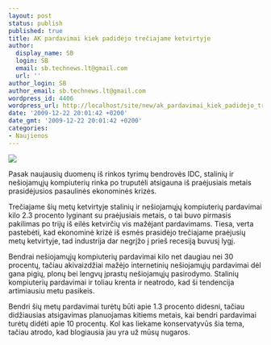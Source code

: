 ```yaml
---
layout: post
status: publish
published: true
title: AK pardavimai kiek padidėjo trečiajame ketvirtyje
author:
  display_name: SB
  login: SB
  email: sb.technews.lt@gmail.com
  url: ''
author_login: SB
author_email: sb.technews.lt@gmail.com
wordpress_id: 4406
wordpress_url: http://localhost/site/new/ak_pardavimai_kiek_padidejo_treciajame_ketvirtyje/
date: '2009-12-22 20:01:42 +0200'
date_gmt: '2009-12-22 20:01:42 +0200'
categories:
- Naujienos
---
```

<div class="imgright"><img src="http://t3.gstatic.com/images?q=tbn:8mWjYokVJPv96M:http://regmedia.co.uk/2009/09/21/msi_x400_01.jpg"  /></div>
<p>Pasak naujausių duomenų iš rinkos tyrimų bendrovės IDC, stalinių ir nešiojamųjų kompiuterių rinka po truputėli atsigauna iš praėjusiais metais prasidėjusios pasaulinės ekonominės krizės.</p>
<p>Trečiajame šių metų ketvirtyje stalinių ir nešiojamųjų kompiuterių pardavimai kilo 2.3 procento lyginant su praėjusiais metais, o tai buvo pirmasis pakilimas po trijų iš eilės ketvirčių vis mažėjant pardavimams. Tiesa, verta pastebėti, kad ekonominė krizė iš esmės prasidėjo trečiajame praėjusių metų ketvirtyje, tad industrija dar negrįžo į prieš recesiją buvusį lygį.</p>
<p>Bendrai nešiojamųjų kompiuterių pardavimai kilo net daugiau nei 30 procentų, tačiau akivaizdžiai mažėjo internetinių nešiojamųjų pardavimai dėl gana pigių, plonų bei lengvų įprastų nešiojamųjų pasirodymo. Stalinių kompiuterių pardavimai ir toliau krenta ir neatrodo, kad ši tendencija artimiausiu metu pasikeis.</p>
<p>Bendri šių metų pardavimai turėtų būti apie 1.3 procento didesni, tačiau didžiausias atsigavimas planuojamas kitiems metais, kai bendri pardavimai turėtų didėti apie 10 procentų. Kol kas liekame konservatyvūs šia tema, tačiau atrodo, kad blogiausia jau yra už mūsų nugaros.<br /></p>
